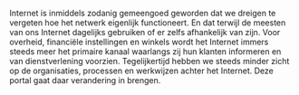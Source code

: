 
Internet is inmiddels zodanig gemeengoed geworden dat we dreigen te vergeten
hoe het netwerk eigenlijk functioneert. En dat terwijl de meesten van ons
Internet dagelijks gebruiken of er zelfs afhankelijk van zijn. Voor overheid,
financiële instellingen en winkels wordt het Internet immers steeds meer het
primaire kanaal waarlangs zij hun klanten informeren en van dienstverlening
voorzien. Tegelijkertijd hebben we steeds minder zicht op de organisaties,
processen en werkwijzen achter het Internet. Deze portal gaat daar verandering
in brengen.
